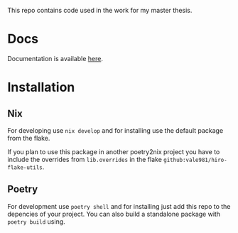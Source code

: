 This repo contains code used in the work for my master thesis.

# Docs
Documentation is available [here](https://vale981.github.io/hopsflow/).

# Installation
## Nix
For developing use `nix develop` and for installing use the default
package from the flake.

If you plan to use this package in another poetry2nix project you have
to include the overrides from `lib.overrides` in the flake
`github:vale981/hiro-flake-utils`.

## Poetry
For development use `poetry shell` and for installing just add this
repo to the depencies of your project. You can also build a standalone
package with `poetry build` using.
